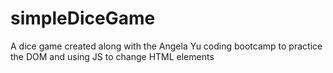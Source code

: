 # simpleDiceGame
A dice game created along with the Angela Yu coding bootcamp to practice the DOM and using JS to change HTML elements
